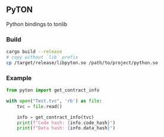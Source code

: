 ## PyTON
Python bindings to tonlib

### Build

```bash
cargo build --release
# copy without `lib` prefix
cp /target/release/libpyton.so /path/to/project/python.so
```

### Example

```python
from pyton import get_contract_info

with open("Test.tvc", 'rb') as file:
    tvc = file.read()

    info = get_contract_info(tvc)
    print(f"Code hash: {info.code_hash}")
    print(f"Data hash: {info.data_hash}")
```
